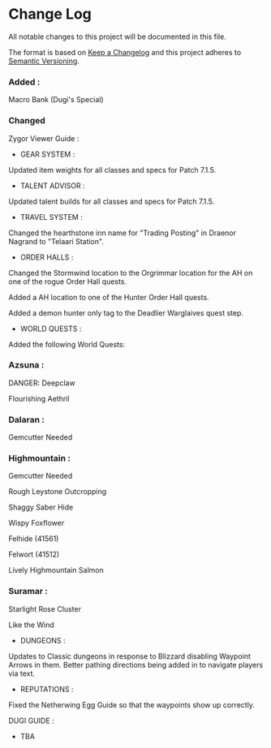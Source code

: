 # Change Log
All notable changes to this project will be documented in this file.

The format is based on [Keep a Changelog](http://keepachangelog.com/) 
and this project adheres to [Semantic Versioning](http://semver.org/).

### Added : 

Macro Bank (Dugi's Special)

### Changed

Zygor Viewer Guide :

- GEAR SYSTEM :

Updated item weights for all classes and specs for Patch 7.1.5.

- TALENT ADVISOR :

Updated talent builds for all classes and specs for Patch 7.1.5.

- TRAVEL SYSTEM :

Changed the hearthstone inn name for "Trading Posting" in Draenor Nagrand to "Telaari Station".

- ORDER HALLS :

Changed the Stormwind location to the Orgrimmar location for the AH on one of the rogue Order Hall quests.

Added a AH location to one of the Hunter Order Hall quests.

Added a demon hunter only tag to the Deadlier Warglaives quest step.

- WORLD QUESTS : 

Added the following World Quests:

### Azsuna :

DANGER: Deepclaw

Flourishing Aethril

### Dalaran :

Gemcutter Needed

### Highmountain :

Gemcutter Needed

Rough Leystone Outcropping

Shaggy Saber Hide

Wispy Foxflower

Felhide (41561)

Felwort (41512)

Lively Highmountain Salmon

### Suramar :

Starlight Rose Cluster

Like the Wind

- DUNGEONS : 

Updates to Classic dungeons in response to Blizzard disabling Waypoint Arrows in them. Better pathing directions being added in to navigate players via text.

- REPUTATIONS : 

Fixed the Netherwing Egg Guide so that the waypoints show up correctly.

DUGI GUIDE : 

- TBA